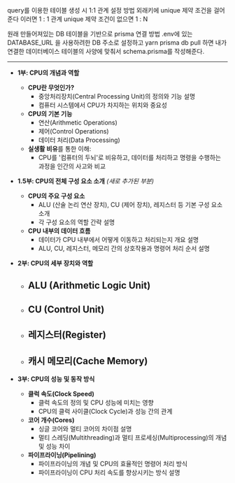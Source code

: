 query를 이용한 테이블 생성 시 1:1 관계 설정 방법 외래키에 unique 제약 조건을 걸어준다
이러면 1 : 1 관계 unique 제약 조건이 없으면 1 : N

원래 만들어져있는 DB 테이블을 기반으로 prisma 연결 방법
.env에 있는 DATABASE_URL 을 사용하려한 DB 주소로 설정하고
yarn prisma db pull 하면 내가 연결한 데이터베이스 테이블의 사양에 맞춰서 schema.prisma를 작성해준다.

----------------------

- **1부: CPU의 개념과 역할**
    
    - **CPU란 무엇인가?**
        - 중앙처리장치(Central Processing Unit)의 정의와 기능 설명
        - 컴퓨터 시스템에서 CPU가 차지하는 위치와 중요성
    - **CPU의 기본 기능**
        - 연산(Arithmetic Operations)
        - 제어(Control Operations)
        - 데이터 처리(Data Processing)
    - **실생활 비유**를 통한 이해:
        - CPU를 '컴퓨터의 두뇌'로 비유하고, 데이터를 처리하고 명령을 수행하는 과정을 인간의 사고와 비교
- **1.5부: CPU의 전체 구성 요소 소개** _(새로 추가된 부분)_
    
    - **CPU의 주요 구성 요소**
        - ALU (산술 논리 연산 장치), CU (제어 장치), 레지스터 등 기본 구성 요소 소개
        - 각 구성 요소의 역할 간략 설명
    - **CPU 내부의 데이터 흐름**
        - 데이터가 CPU 내부에서 어떻게 이동하고 처리되는지 개요 설명
        - ALU, CU, 레지스터, 메모리 간의 상호작용과 명령어 처리 순서 설명
- **2부: CPU의 세부 장치와 역할**
    
    - **ALU (Arithmetic Logic Unit)**
        - 
    - **CU (Control Unit)**
        - 
    - **레지스터(Register)**
        - 
    - **캐시 메모리(Cache Memory)**
        - 
- **3부: CPU의 성능 및 동작 방식**
    
    - **클럭 속도(Clock Speed)**
        - 클럭 속도의 정의 및 CPU 성능에 미치는 영향
        - CPU의 클럭 사이클(Clock Cycle)과 성능 간의 관계
    - **코어 개수(Cores)**
        - 싱글 코어와 멀티 코어의 차이점 설명
        - 멀티 스레딩(Multithreading)과 멀티 프로세싱(Multiprocessing)의 개념 및 성능 차이
    - **파이프라이닝(Pipelining)**
        - 파이프라이닝의 개념 및 CPU의 효율적인 명령어 처리 방식
        - 파이프라이닝이 CPU 처리 속도를 향상시키는 방식 설명
